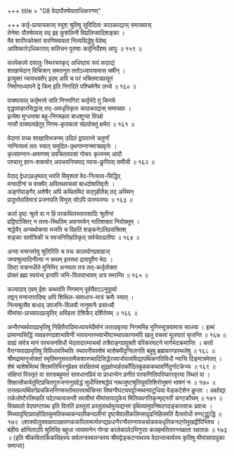 +++
title = "08 वेदापौरुषेयताधिकरणम्"

+++
कर्तृ-प्रत्यायकास् स्युश् श्रुतिषु सुविदिताः काठकाद्यास् समाख्यास्  
तेनेमाः पौरुषेय्यस् तद् इह कुशलिनी विप्रलिप्सादिशङ्का ।  
मैवं शारीरकोक्तां सरणिमवयतां नित्यसिद्धेषु वेदेष्व्  
आविष्कारेऽधिकारात् कतिचन पुरुषाः कर्तृनिर्देशम् आपुः ॥ १५९ ॥

कल्पेकल्पे दयालुः स्थिरचरकृद् अधिष्ठाय रूपं कठाद्यं  
शाखाभेदान् विचित्रान् समतनुत ततोऽध्यापयामास चर्षीन् ।  
इत्युक्तं न्यायभक्तैर् इदम् अपि च परं भक्तिमात्रप्रसूतं  
निर्माणाध्यापने द्वे किम् इति निगदिते पश्चिमेनैव लभ्ये ॥ १६० ॥

वाक्यत्वात् कर्तृमत्त्वे सति निगमगिरां कर्तृभेदे तु चिन्त्ये  
वृद्धव्याहारसिद्धास् तद्-अवधृतिकृतः काठकाद्यास् समाख्याः ।  
इत्येषा मुग्धभाषा बहु-निगमहता बाधशून्या विपक्षे  
नासौ वाक्यत्वहेतुर् निगम-कृतकतां संप्रयोक्तुं क्षमेत ॥ १६१ ॥

वेदानां यच्च शाखाविभजनम् उदितं द्वापरान्ते चतुर्णां  
नानित्यत्वं ततः स्यात् समुदित-पृथगाम्नानमात्रप्रवृत्तेः ।  
कृत्साम्नान-क्षमाणाम् उपचिततपसां गोचरः कृत्स्नम् आदौ  
पश्चात्तु ज्ञान-शक्त्योर् अपचयनियमाद् व्यास-कॢप्तिस् समीची ॥ १६२ ॥

वेदाद् द्वेधाऽप्रधृष्यात् भवति विमृशतां वेद-नित्यत्व-सिद्धिर्  
मन्वादीनां च वाक्यैर् अवितथवचसां बाधदोषातिवृत्तैः ।  
अङ्गोपाङ्गैर् अशेषैर् अपि कथितमिदं सद्गृहीतैस् तद् अस्मिन्  
प्रादुर्भावादिमात्रं प्रजनयति विभुस् सोऽपि पारम्यरम्यः ॥ १६३ ॥

कर्ता दृष्टः श्रुतो वा न हि परकथितस्तापसादिः श्रुतीनां  
प्रद्विष्टोक्तिर् न तत्त्व-स्थितिम् अवगमयेन् नातिशक्ता नियोक्तुम् ।  
श्रद्धेयैर् अन्यथोक्त्या भजति च विहतिं शङ्कनेऽतिप्रसक्तिश्  
शङ्का सार्वत्रिकी च स्वजनिविहतिकृत् सर्वचेतःप्रतीपा ॥ १६४ ॥

अन्या मन्वन्तरेषु श्रुतिरिति च वचः कालयोगप्रवाहाज्  
जप्यश्रुत्यादिनीत्या न कथम् इतरथा द्रव्यपूर्वेण भेदः ।  
दिष्टा यत्रानधीते मुनिभिर् अनघता तत्र तत्-कर्तृतोक्ता  
प्रोक्तं ब्रह्म स्वयंभ्व् इत्यपि जनि-विलयाभावम् अत्र स्मरन्ति ॥ १६५ ॥

कल्पादाव् एवम् ईशः कथयति निगमान् पूर्वयैवाऽऽनुपूर्व्या  
तद्वन् मन्वन्तरादिष्व् अपि शिथिल-समाधान-मात्रं क्रमैः स्यात् ।  
नित्यश्रुत्यैव बाधाद् उपजनि-विलयौ नानुमानैः प्रसाध्यौ  
मीमांसा-प्राच्यपादप्रसृतिर् अविहता देशिकैर् दर्शितेयम् ॥ १६६ ॥

अन्यैरप्यर्थवादप्रभृतिषु निहितैरादिमाध्यायभेदैर्मानं तत्तत्प्रवृत्त्या निगममिह मुनिस्सूत्रयामास साध्व्या । इत्थं प्रामाण्यसिद्धिं व्यवहरणदशाभाविनीं भावयन्तस्स्वाभीष्टस्थापकानामपि खलु वचसां मूलघातं सृजन्ति ॥ १६७ ॥ग्राह्यं सर्वत्र मानं परभजनविधौ भेदतादात्म्यचर्चा तत्रैवाङ्गप्रयुक्ती परिकरघटने मार्गभेदक्रमाप्तिः । कर्ता वैराग्यपादप्रभृतिषु विविधावस्थितिः स्थापनीयश्शेषं चाशेषमीदृग्विलगति बहुषु ब्रह्मकाण्डस्थलेषु ॥ १६८ ॥श्रीमद्रामानुजोक्तां स्मृतिमनुसरतामैकशास्त्र्यादिसिद्धेरव्याजोपायविद्यापथिकगतिविधौ न्यासि दिङ्मात्रमेतत् । शेषं चाशेषमित्थं शितमतिभिरनुप्रेक्ष्य संरक्षितव्यं क्षुद्रक्षोभार्हतर्कोदितकुहककथावर्णिदुर्नाटकेभ्यः ॥ १६९ ॥संक्षिप्तं विस्तृतं वा सरसबहुमतं सावधानप्रियं वा प्राधान्येन प्रणीतं परफणितिपरिष्कारवृत्त्या स्थितं वा । शिक्षासौकर्यतुष्टिप्रचितगुरुजनानुग्रहेद्धं सुधीभिश्श्रद्धेयं नाथजुष्टश्रुतियुवतिशिरोभूषणं भाषणं नः ॥ १७० ॥तत्तत्प्रत्यर्थिवर्गप्रचकितनिगमस्तोमतत्त्वार्थचिन्ता विष्वग्वैघट्यघट्टोन्मथनपटुधिया वेङ्कटेशेन कॢप्ता । अक्षोद्या तर्कलोष्टैरतिमहति पदेऽप्यत्यजन्ती स्वसीमां मीमांसापादुकेयं मितिपथगतिकृन्मृद्नती कण्टकौघम् ॥ १७१ ॥विख्यातो वेदघण्टापथ इति विततिं प्रस्तुतां प्रस्तुतार्थामुत्पद्यन्तां पृथिव्यामुपनिषदगदङ्कारवाचः प्रवाचः । मिथ्यादृष्टिप्रवाहोदितकुमतिकथाकन्दलीकन्दलीनां दृष्ट्यैवालीकलिप्सादृढनिहितमतिं दैत्यरोधी रुण(द्धु)द्धि ॥ १७२ ॥शाक्योलूक्याक्षपादक्षपणककपिलामर्त्यवन्द्यप्रधानैरन्यैराम्नायचर्चाकवचधृतिकनद्गोमुखद्वीपिभिश्च । बंहीयः क्षोभिताऽपि श्रुतिरिह बहुधा जायमानेन गोप्त्रा कालेकालेऽभिगुप्ता कलहमतितरन्त्यक्षता रक्षतान्नः ॥ १७३ ॥ (इति श्रीकवितार्किकसिंहस्य सर्वतन्त्रस्वतन्त्रस्य श्रीमद्वेङ्कटनाथस्य वेदान्ताचार्यस्य कृतिषु मीमांसापादुका समाप्ता)
